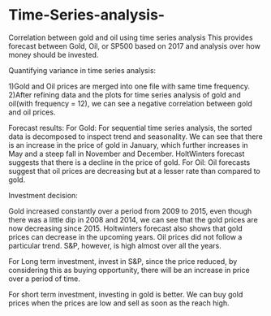 # Time-Series-analysis-
Correlation between gold and oil using time series analysis
This provides forecast between Gold, Oil, or SP500 based on 2017 and analysis over how money should be invested.

Quantifying variance in time series analysis:

1)Gold and Oil prices are merged into one file with same time frequency. 2)After refining data and the plots for time series analysis of gold and oil(with frequency = 12), we can see a negative correlation between gold and oil prices.

Forecast results: For Gold: For sequential time series analysis, the sorted data is decomposed to inspect trend and seasonality. We can see that there is an increase in the price of gold in January, which further increases in May and a steep fall in November and December. HoltWinters forecast suggests that there is a decline in the price of gold. For Oil: Oil forecasts suggest that oil prices are decreasing but at a lesser rate than compared to gold.

Investment decision:

Gold increased constantly over a period from 2009 to 2015, even though there was a little dip in 2008 and 2014, we can see that the gold prices are now decreasing since 2015. Holtwinters forecast also shows that gold prices can decrease in the upcoming years. Oil prices did not follow a particular trend. S&P, however, is high almost over all the years.

For Long term investment, invest in S&P, since the price reduced, by considering this as buying opportunity, there will be an increase in price over a period of time.

For short term investment, investing in gold is better. We can buy gold prices when the prices are low and sell as soon as the reach high.
